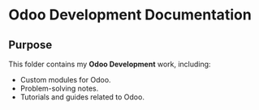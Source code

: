 # Odoo Development Documentation

## Purpose
This folder contains my **Odoo Development** work, including:
- Custom modules for Odoo.
- Problem-solving notes.
- Tutorials and guides related to Odoo.
